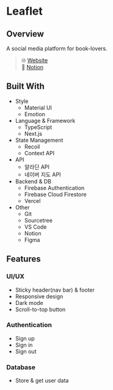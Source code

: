 # Leaflet

## Overview

A social media platform for book-lovers.

> 🌐 [Website](https://leaflet-readership.vercel.app/) \
> 📑 [Notion](https://www.notion.so/hailey-page/Project-Leaflet-0226331222634270955d9e59b94f8ca9)

## Built With

-   Style
    -   Material UI
    -   Emotion
-   Language & Framework
    -   TypeScript
    -   Next.js
-   State Management
    -   Recoil
    -   Context API
-   API
    -   알라딘 API
    -   네이버 지도 API
-   Backend & DB
    -   Firebase Authentication
    -   Firebase Cloud Firestore
    -   Vercel
-   Other
    -   Git
    -   Sourcetree
    -   VS Code
    -   Notion
    -   Figma

## Features

### UI/UX

-   Sticky header(nav bar) & footer
-   Responsive design
-   Dark mode
-   Scroll-to-top button

### Authentication

-   Sign up
-   Sign in
-   Sign out

### Database

-   Store & get user data
